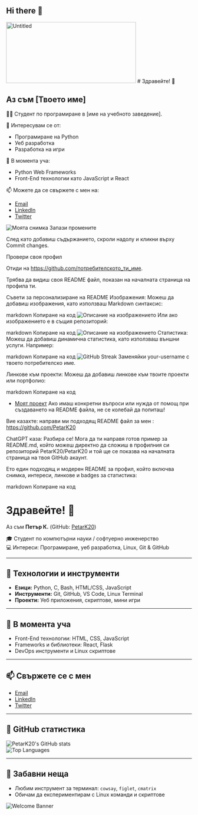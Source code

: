 ## Hi there 👋
<img width="352" height="166" alt="Untitled" src="https://github.com/user-attachments/assets/031664c8-f540-468d-a0ca-95e349196a5d" />
# Здравейте! 👋

## Аз съм [Твоето име]

👨‍💻 Студент по програмиране в [име на учебното заведение].

🔧 Интересувам се от:
- Програмиране на Python
- Уеб разработка
- Разработка на игри

🌱 В момента уча:
- Python Web Frameworks
- Front-End технологии като JavaScript и React

📫 Можете да се свържете с мен на:
- [Email](mailto:your.email@example.com)
- [LinkedIn](https://www.linkedin.com/in/your-profile)
- [Twitter](https://twitter.com/your-profile)

![Моята снимка](https://example.com/your-photo.jpg)
Запази промените

След като добавиш съдържанието, скроли надолу и кликни върху Commit changes.

Провери своя профил

Отиди на https://github.com/потребителското_ти_име.

Трябва да видиш своя README файл, показан на началната страница на профила ти.

Съвети за персонализиране на README
Изображения: Можеш да добавиш изображения, като използваш Markdown синтаксис:

markdown
Копиране на код
![Описание на изображението](https://example.com/your-image.jpg)
Или ако изображението е в същия репозиторий:

markdown
Копиране на код
![Описание на изображението](./your-image.jpg)
Статистика: Можеш да добавиш динамична статистика, като използваш външни услуги. Например:

markdown
Копиране на код
![GitHub Streak](https://github-readme-streak-stats.herokuapp.com/?user=your-username)
Заменяйки your-username с твоето потребителско име.

Линкове към проекти: Можеш да добавиш линкове към твоите проекти или портфолио:

markdown
Копиране на код
- [Моят проект](https://github.com/your-username/your-project)
Ако имаш конкретни въпроси или нужда от помощ при създаването на README файла, не се колебай да попиташ!







Вие казахте:
направи ми подходящ README файл за мен : https://github.com/PetarK20


ChatGPT каза:
Разбира се! Мога да ти направя готов пример за README.md, който можеш директно да сложиш в профилния си репозиторий PetarK20/PetarK20 и той ще се показва на началната страница на твоя GitHub акаунт.

Ето един подходящ и модерен README за профил, който включва снимка, интереси, линкове и badges за статистика:

markdown
Копиране на код
# Здравейте! 👋

Аз съм **Петър К.** (GitHub: [PetarK20](https://github.com/PetarK20))  

🎓 Студент по компютърни науки / софтуерно инженерство  
💻 Интереси: Програмиране, уеб разработка, Linux, Git & GitHub  

---

## 🔧 Технологии и инструменти

- **Езици:** Python, C, Bash, HTML/CSS, JavaScript  
- **Инструменти:** Git, GitHub, VS Code, Linux Terminal  
- **Проекти:** Уеб приложения, скриптове, мини игри

---

## 🌱 В момента уча

- Front-End технологии: HTML, CSS, JavaScript  
- Frameworks и библиотеки: React, Flask  
- DevOps инструменти и Linux скриптове

---

## 📫 Свържете се с мен

- [Email](mailto:your.email@example.com)  
- [LinkedIn](https://www.linkedin.com/in/your-linkedin)  
- [Twitter](https://twitter.com/your-twitter)  

---

## 🚀 GitHub статистика

![PetarK20's GitHub stats](https://github-readme-stats.vercel.app/api?username=PetarK20&show_icons=true&theme=radical)  
![Top Languages](https://github-readme-stats.vercel.app/api/top-langs/?username=PetarK20&layout=compact&theme=radical)

---

## 🌟 Забавни неща

- Любим инструмент за терминал: `cowsay`, `figlet`, `cmatrix`  
- Обичам да експериментирам с Linux команди и скриптове  

![Welcome Banner](https://raw.githubusercontent.com/PetarK20/PetarK20/main/banner.png)

